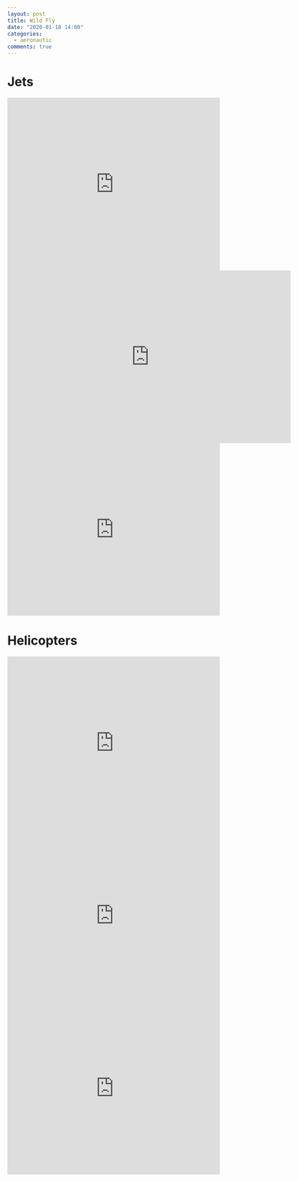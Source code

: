 ```yaml
---
layout: post
title: Wild Fly
date: "2020-01-18 14:00"
categories:
  - aeronautic
comments: true
---
```


# Jets

<iframe title="YouTube video player" width="480" height="390" src="http://www.youtube.com/embed/nltc_dq_VXI" frameborder="0" allow="autoplay; encrypted-media" allowfullscreen></iframe>

<iframe title="YouTube video player" width="640" height="390" src="http://www.youtube.com/embed/MeYnhMC_nM0" frameborder="0" allow="autoplay; encrypted-media" allowfullscreen></iframe>

<iframe title="YouTube video player" width="480" height="390" src="http://www.youtube.com/embed/mVNOmP0QIAQ" frameborder="0" allow="autoplay; encrypted-media" allowfullscreen></iframe>

# Helicopters

<iframe title="YouTube video player" width="480" height="390" src="http://www.youtube.com/embed/j6uIsGebsiE" frameborder="0" allow="autoplay; encrypted-media" allowfullscreen></iframe>

<iframe title="YouTube video player" width="480" height="390" src="http://www.youtube.com/embed/3jcXi_nlJDI" frameborder="0" allow="autoplay; encrypted-media" allowfullscreen></iframe>

<iframe title="YouTube video player" width="480" height="390" src="http://www.youtube.com/embed/f9SuWBE0PEg" frameborder="0" allow="autoplay; encrypted-media" allowfullscreen></iframe>